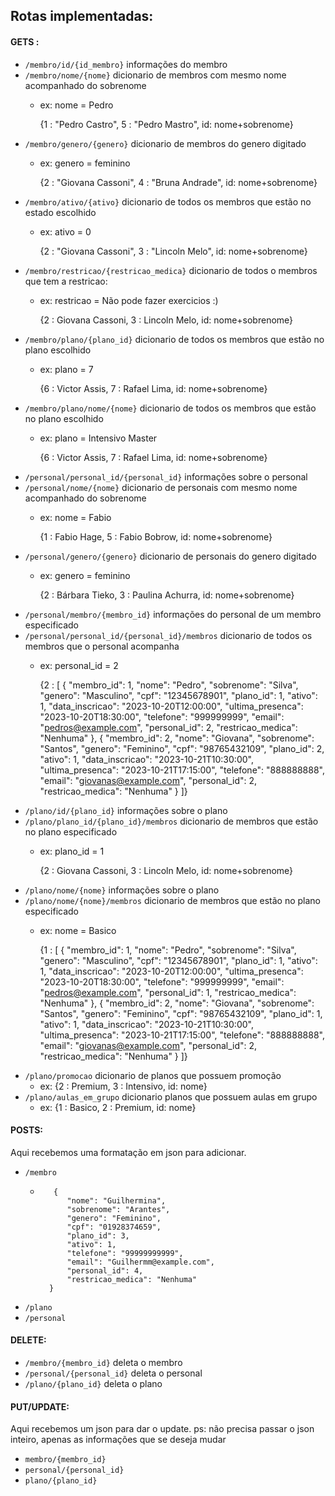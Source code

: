 ## Rotas implementadas:

#### GETS :
* ``/membro/id/{id_membro}`` informações do membro
* ``/membro/nome/{nome}`` dicionario de membros com mesmo nome acompanhado do sobrenome 
    * ex: nome = Pedro 
    
        {1 : "Pedro Castro", 5 : "Pedro Mastro", id: nome+sobrenome}
* ``/membro/genero/{genero}`` dicionario de membros do genero digitado 
    * ex: genero = feminino

        {2 : "Giovana Cassoni", 4 : "Bruna Andrade", id: nome+sobrenome}
* ``/membro/ativo/{ativo}`` dicionario de todos os membros que estão no estado escolhido
    * ex: ativo = 0

        {2 : "Giovana Cassoni", 3 : "Lincoln Melo", id: nome+sobrenome}
* ``/membro/restricao/{restricao_medica}`` dicionario de todos o membros que tem a restricao:
    * ex: restricao = Não pode fazer exercicios :)

        {2 : Giovana Cassoni, 3 : Lincoln Melo, id: nome+sobrenome}
* ``/membro/plano/{plano_id}`` dicionario de todos os membros que estão no plano escolhido
    * ex: plano = 7 

        {6 : Victor Assis, 7 : Rafael Lima, id: nome+sobrenome}
* ``/membro/plano/nome/{nome}`` dicionario de todos os membros que estão no plano escolhido
    * ex: plano = Intensivo Master

        {6 : Victor Assis, 7 : Rafael Lima, id: nome+sobrenome}
* ``/personal/personal_id/{personal_id}`` informações sobre o personal 
* ``/personal/nome/{nome}`` dicionario de personais com mesmo nome acompanhado do sobrenome 
    * ex: nome = Fabio
        
        {1 : Fabio Hage, 5 : Fabio Bobrow, id: nome+sobrenome}
* ``/personal/genero/{genero}`` dicionario de personais do genero digitado 
    * ex: genero = feminino

        {2 : Bárbara Tieko, 3 : Paulina Achurra, id: nome+sobrenome}
* ``/personal/membro/{membro_id}`` informações do personal de um membro especificado
* ``/personal/personal_id/{personal_id}/membros`` dicionario de todos os membros que o personal acompanha
    * ex: personal_id = 2

        {2 : [
            {
                "membro_id": 1,
                "nome": "Pedro",
                "sobrenome": "Silva",
                "genero": "Masculino",
                "cpf": "12345678901",
                "plano_id": 1,
                "ativo": 1,
                "data_inscricao": "2023-10-20T12:00:00",
                "ultima_presenca": "2023-10-20T18:30:00",
                "telefone": "999999999",
                "email": "pedros@example.com",
                "personal_id": 2,
                "restricao_medica": "Nenhuma"
            },
            {
                "membro_id": 2,
                "nome": "Giovana",
                "sobrenome": "Santos",
                "genero": "Feminino",
                "cpf": "98765432109",
                "plano_id": 2,
                "ativo": 1,
                "data_inscricao": "2023-10-21T10:30:00",
                "ultima_presenca": "2023-10-21T17:15:00",
                "telefone": "888888888",
                "email": "giovanas@example.com",
                "personal_id": 2,
                "restricao_medica": "Nenhuma"
            }
        ]}
* ``/plano/id/{plano_id}`` informações sobre o plano
* ``/plano/plano_id/{plano_id}/membros`` dicionario de membros que estão no plano especificado
    * ex: plano_id = 1

        {2 : Giovana Cassoni, 3 : Lincoln Melo, id: nome+sobrenome}
* ``/plano/nome/{nome}`` informações sobre o plano
* ``/plano/nome/{nome}/membros``  dicionario de membros que estão no plano especificado 
    * ex: nome = Basico

        {1 : [
            {
                "membro_id": 1,
                "nome": "Pedro",
                "sobrenome": "Silva",
                "genero": "Masculino",
                "cpf": "12345678901",
                "plano_id": 1,
                "ativo": 1,
                "data_inscricao": "2023-10-20T12:00:00",
                "ultima_presenca": "2023-10-20T18:30:00",
                "telefone": "999999999",
                "email": "pedros@example.com",
                "personal_id": 1,
                "restricao_medica": "Nenhuma"
            },
            {
                "membro_id": 2,
                "nome": "Giovana",
                "sobrenome": "Santos",
                "genero": "Feminino",
                "cpf": "98765432109",
                "plano_id": 1,
                "ativo": 1,
                "data_inscricao": "2023-10-21T10:30:00",
                "ultima_presenca": "2023-10-21T17:15:00",
                "telefone": "888888888",
                "email": "giovanas@example.com",
                "personal_id": 2,
                "restricao_medica": "Nenhuma"
            }
        ]}
* ``/plano/promocao`` dicionario de planos que possuem promoção
    * ex: {2 : Premium, 3 : Intensivo, id: nome}
* ``/plano/aulas_em_grupo`` dicionario planos que possuem aulas em grupo
    * ex: {1 : Basico, 2 : Premium, id: nome}

#### POSTS:
Aqui recebemos uma formatação em json para adicionar.

* ``/membro``
    *        {
                "nome": "Guilhermina",
                "sobrenome": "Arantes",
                "genero": "Feminino",
                "cpf": "01928374659",
                "plano_id": 3,
                "ativo": 1,
                "telefone": "99999999999",
                "email": "Guilhermm@example.com",
                "personal_id": 4,
                "restricao_medica": "Nenhuma"
            }
* ``/plano``
* ``/personal``

#### DELETE:
* ``/membro/{membro_id}``  deleta o membro 
* ``/personal/{personal_id}`` deleta o personal
* ``/plano/{plano_id}``       deleta o plano

#### PUT/UPDATE:
Aqui recebemos um json para dar o update. ps: não precisa passar o json inteiro, apenas as informações que se deseja mudar

* ``membro/{membro_id}`` 
* ``personal/{personal_id}``
* ``plano/{plano_id}``
